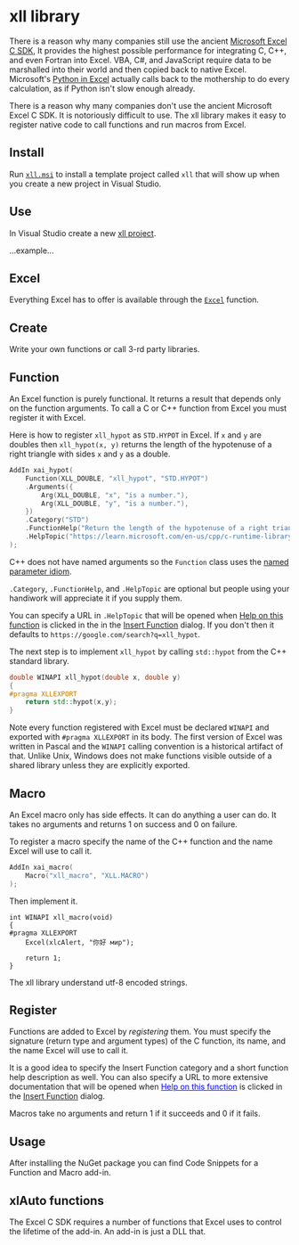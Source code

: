 ﻿# xll library

There is a reason why many companies still use the ancient 
[Microsoft Excel C SDK](https://learn.microsoft.com/en-us/office/client-developer/excel/welcome-to-the-excel-software-development-kit), 
It provides the highest possible performance
for integrating C, C++, and even Fortran into Excel. 
VBA, C#, and JavaScript require data to be marshalled into their
world and then copied back to native Excel.
Microsoft's [Python in Excel](https://www.microsoft.com/en-us/microsoft-365/python-in-excel)
actually calls back to the mothership to do every calculation, 
as if Python isn't slow enough already.

There is a reason why many companies don't use the ancient Microsoft Excel C SDK. 
It is notoriously difficult to use. 
The xll library makes it easy to
register native code to call functions and run macros from Excel. 

## Install

Run [`xll.msi`](setup/Release/xll.msi) to install a template project called `xll` that will
show up when you create a new project in Visual Studio.

## Use

In Visual Studio create a new [xll project](img/new_project.png).

...example...

## Excel

Everything Excel has to offer is available through the [`Excel`](excel.h) function.


## Create

Write your own functions or call 3-rd party libraries.

## Function

An Excel function is purely functional. 
It returns a result that depends only on the function arguments.
To call a C or C++ function from Excel you must register it with Excel.

Here is how to register `xll_hypot` as `STD.HYPOT` in Excel.
If `x` and `y` are doubles then `xll_hypot(x, y)` returns the length of 
the hypotenuse of a right triangle with sides `x` and `y` as a double.
```C++
AddIn xai_hypot(
    Function(XLL_DOUBLE, "xll_hypot", "STD.HYPOT")
	.Arguments({
		Arg(XLL_DOUBLE, "x", "is a number."),
		Arg(XLL_DOUBLE, "y", "is a number."),
	})
	.Category("STD")
	.FunctionHelp("Return the length of the hypotenuse of a right triangle with sides x and y.")
	.HelpTopic("https://learn.microsoft.com/en-us/cpp/c-runtime-library/reference/hypot-hypotf-hypotl-hypot-hypotf-hypotl?view=msvc-170")
);
```
C++ does not have named arguments so the `Function` class uses the 
[named parameter idiom](https://isocpp.org/wiki/faq/ctors#named-parameter-idiom).

`.Category`, `.FunctionHelp`, and `.HelpTopic` are optional but people using your
handiwork will appreciate it if you supply them. 

You can specify a URL in `.HelpTopic` that will be opened when 
[Help on this function](https://support.microsoft.com/en-us/office/excel-functions-by-category-5f91f4e9-7b42-46d2-9bd1-63f26a86c0eb)
is clicked in the in the 
[Insert Function](https://support.microsoft.com/en-us/office/insert-function-74474114-7c7f-43f5-bec3-096c56e2fb13)
dialog. If you don't then it defaults to `https://google.com/search?q=xll_hypot`.

The next step is to implement `xll_hypot` by calling `std::hypot` from the C++ standard library.
```C++
double WINAPI xll_hypot(double x, double y)
{
#pragma XLLEXPORT
	return std::hypot(x,y);
}
```
Note every function registered with Excel must be declared `WINAPI`
and exported with `#pragma XLLEXPORT` in its body.
The first version of Excel was written in Pascal and the `WINAPI` calling convention
is a historical artifact of that. Unlike Unix, Windows does not make functions
visible outside of a shared library unless they are explicitly exported.

## Macro

An Excel macro only has side effects. It can do anything a user can do. 
It takes no arguments and returns 1 on success and 0 on failure.

To register a macro specify the name of the C++ function
and the name Excel will use to call it.
```C++
AddIn xai_macro(
	Macro("xll_macro", "XLL.MACRO")
);
```
Then implement it.
```
int WINAPI xll_macro(void)
{
#pragma XLLEXPORT
	Excel(xlcAlert, "你好 мир");

	return 1;
}
```
The xll library understand utf-8 encoded strings.

## Register

Functions are added to Excel by _registering_ them.
You must specify the signature (return type and argument types) of the C function,
its name, and the name Excel will use to call it. 

It is a good idea to specify the Insert Function category and 
a short function help description as well.
You can also specify a URL to more extensive documentation
that will be opened when <font color=blue><u>Help on this function</u></font> is clicked in the 
[Insert Function](https://support.microsoft.com/en-us/office/insert-function-74474114-7c7f-43f5-bec3-096c56e2fb13) 
dialog.

Macros take no arguments and return 1 if it succeeds and 0 if it fails.

## Usage

After installing the NuGet package you can find Code Snippets
for a Function and Macro add-in.

## xlAuto functions

The Excel C SDK requires a number of functions that Excel uses to 
control the lifetime of the add-in. An add-in is just a DLL that.

